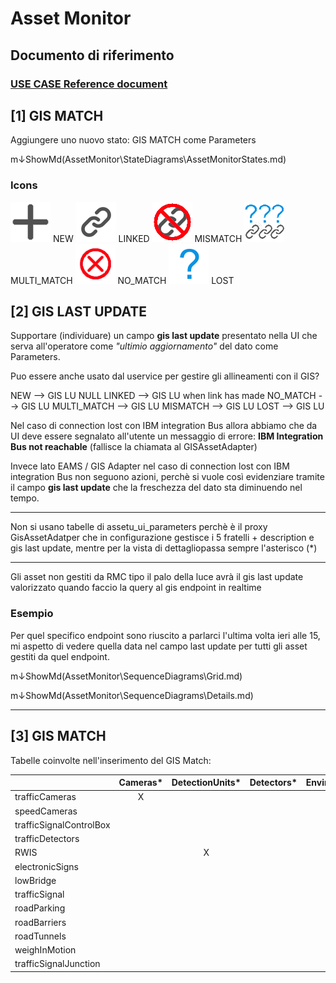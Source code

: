 
# Asset Monitor
## Documento di riferimento
### [USE CASE Reference document](CRMS-EAMS-RMCSS_Integr_UseCase_20210216_CGML.docx)

## [1] GIS MATCH
Aggiungere uno nuovo stato: GIS MATCH come Parameters


m↓ShowMd(AssetMonitor\StateDiagrams\AssetMonitorStates.md)

### Icons

![alt text](CustomFiles/plus.png "Title") NEW ![alt text](CustomFiles/linked.png "Title") LINKED ![alt text](CustomFiles/no-linked.png "Title") MISMATCH 
![alt text](CustomFiles/multimatch.png "Title") MULTI_MATCH ![alt text](CustomFiles/no-match.png "Title") NO_MATCH ![alt text](CustomFiles/question.png "Title") LOST


## [2] GIS LAST UPDATE
Supportare (individuare) un campo __gis last update__ presentato nella UI che serva all'operatore come _"ultimio aggiornamento"_ del dato come Parameters. 

Puo essere anche usato dal uservice per gestire gli allineamenti con il GIS?


NEW --> GIS LU NULL
LINKED --> GIS LU when link has made
NO_MATCH --> GIS LU
MULTI_MATCH --> GIS LU
MISMATCH --> GIS LU
LOST --> GIS LU


Nel caso di connection lost con IBM integration Bus allora abbiamo che da UI deve essere segnalato all'utente un messaggio di errore:
__IBM Integration Bus not reachable__  (fallisce la chiamata al GISAssetAdapter)

Invece lato EAMS / GIS Adapter nel caso di connection lost con IBM integration Bus non seguono azioni, perchè si vuole così evidenziare tramite il campo __gis last update__ che la freschezza del dato sta diminuendo nel tempo.

---

Non si usano tabelle di assetu_ui_parameters perchè è il proxy GisAssetAdatper che in configurazione gestisce i 5 fratelli + description e gis last update, mentre per la vista di dettagliopassa sempre l'asterisco (*)

---

Gli asset non gestiti da RMC tipo il palo della luce avrà il gis last update valorizzato quando faccio la query al gis endpoint in realtime

### Esempio
Per quel specifico endpoint sono riuscito a parlarci l'ultima volta ieri alle 15, mi aspetto di vedere quella data nel campo last update per tutti gli asset gestiti da quel endpoint.
<!-- blank line -->


m↓ShowMd(AssetMonitor\SequenceDiagrams\Grid.md)

m↓ShowMd(AssetMonitor\SequenceDiagrams\Details.md)

---


## [3] GIS MATCH

Tabelle coinvolte nell'inserimento del GIS Match:

|  |  Cameras* | DetectionUnits*| Detectors*  | EnvironmentSensors* | LprUnits* | MeasurementStations** | ParkingHouses* | Controllers* | VariableMessageSigns* | VbidUnits*
| -----| :-----:|  :-----:| :-----:| :-----:| :-----:| :-----:| :-----:| :-----:| :-----:| :-----:|
trafficCameras | X |   
speedCameras  |  |   |  |   |  |  |  |  |  |  |  |  |  |  |  |
trafficSignalControlBox |  |   |  |   |  |  |  |  |  |  |  |  |  |  |  |
trafficDetectors |  |   |  |   |  |  |  |  |  |  |  |  |  |  |  |
RWIS |  | X |  |   |  |  |  |  |  |  |  |  |  |  |  |
electronicSigns |  |   |  |   |  |  |  |  | X |  |  |  |  |  |  |
lowBridge |  |   |  |   |  |  |  |  |  |  |  |  |  |  |  |
trafficSignal |  |   |  |   |  |  |  |  |  |  |  |  |  |  |  |
roadParking |  |   |  |   |  |  |  |  |  |  |  |  |  |  |  |
roadBarriers |  |   |  |   |  |  |  |  |  |  |  |  |  |  |  |
roadTunnels |  |   |  |   |  |  |  |  |  |  |  |  |  |  |  |
weighInMotion |  |   |  |   |  |  |  |  |  |  |  |  |  |  |  |
trafficSignalJunction |  |   |  |   |  |  |  |  |  |  |  |  |  |  |  |
